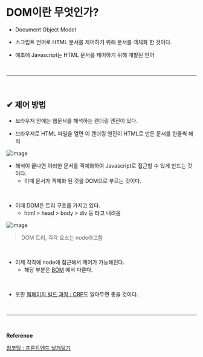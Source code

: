 # DOM이란 무엇인가?
- Document Object Model

- 스크립트 언어로 HTML 문서를 제어하기 위해 문서를 객체화 한 것이다.

- 애초에 Javascript는 HTML 문서를 제어하기 위해 개발된 언어
<br>
<hr>
<br>

## ✔ 제어 방법
- 브라우저 안에는 웹문서를 해석하는 렌더링 엔진이 있다.

- 브라우저로 HTML 파일을 열면 이 렌더링 엔진이 HTML로 만든 문서를 한줄씩 해석

![image](https://github.com/yejun95/Today-I-Learned/assets/121341413/cafb1046-9777-4d31-b757-e6daf6ddf1c2)
<br>

- 해석이 끝나면 이러한 문서를 객체화하여 Javascript로 접근할 수 있게 만드는 것이다.
  - 이때 문서가 객체화 된 것을 DOM으로 부르는 것이다.
<br>

- 이때 DOM은 트리 구조를 가지고 있다.
  - html > head > body > div 등 타고 내려옴

![image](https://github.com/yejun95/Today-I-Learned/assets/121341413/c749bd78-04a7-4943-9b19-0b41d55cea79)
> DOM 트리, 각각 요소는 node라고함
<br>

- 이제 각각에 node에 접근해서 제어가 가능해진다.
  - 해당 부분은 [BOM]() 에서 다룬다.
<br>

- 또한 [웹페이지 빌드 과정 : CRP]()도 알아두면 좋을 것이다.
<br>
<hr>
<br>

**Reference**<br>

[짐코딩 : 프론트엔드 날개달기](https://www.inflearn.com/course/%ED%94%84%EB%A1%A0%ED%8A%B8%EC%97%94%EB%93%9C-%EB%82%A0%EA%B0%9C%EB%8B%AC%EA%B8%B0/dashboard)
